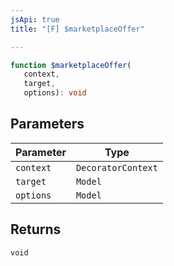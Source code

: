 ```yaml
---
jsApi: true
title: "[F] $marketplaceOffer"

---
```

```ts
function $marketplaceOffer(
   context, 
   target, 
   options): void
```

## Parameters

| Parameter | Type |
| ------ | ------ |
| `context` | `DecoratorContext` |
| `target` | `Model` |
| `options` | `Model` |

## Returns

`void`
